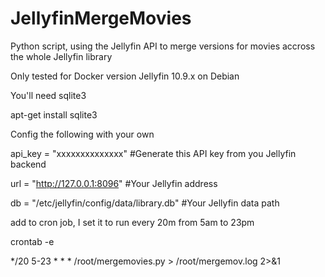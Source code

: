 # JellyfinMergeMovies
Python script, using the Jellyfin API to merge versions for movies accross the whole Jellyfin library

Only tested for Docker version Jellyfin 10.9.x on Debian


You'll need sqlite3

apt-get install sqlite3



Config the following with your own


api_key = "xxxxxxxxxxxxxx"  #Generate this API key from you Jellyfin backend

url = "http://127.0.0.1:8096"  #Your Jellyfin address

db = "/etc/jellyfin/config/data/library.db"  #Your Jellyfin data path



add to cron job, I set it to run every 20m from 5am to 23pm

crontab -e

*/20 5-23 * * * /root/mergemovies.py > /root/mergemov.log 2>&1
